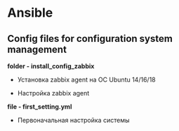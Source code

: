 # Ansible
Config files for configuration system management
---
**folder - install_config_zabbix**
- Установка zabbix agent на ОС Ubuntu 14/16/18

- Настройка zabbix agent 

**file - first_setting.yml**
- Первоначальная настройка системы 


